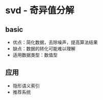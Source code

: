# svd - 奇异值分解

## basic

- 优点：简化数据，去除噪声，提高算法结果
- 缺点：数据的转化可能难以理解
- 适用数据类型：数值型

## 应用

- 隐形语义索引
- 推荐系统
